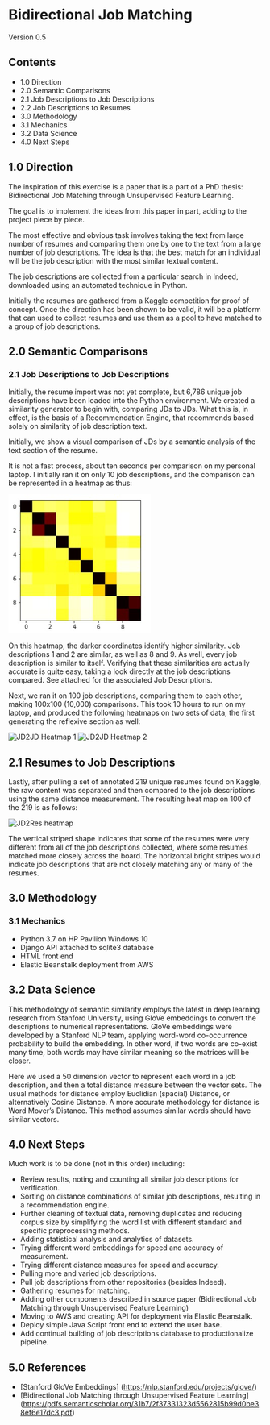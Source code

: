 # Bidirectional Job Matching
Version 0.5

## Contents
* 1.0	Direction
* 2.0	Semantic Comparisons
* 2.1	Job Descriptions to Job Descriptions
* 2.2	Job Descriptions to Resumes
* 3.0	Methodology
* 3.1	Mechanics
* 3.2	Data Science
* 4.0	Next Steps


## 1.0 Direction

The inspiration of this exercise is a paper that is a part of a PhD thesis: Bidirectional Job Matching through Unsupervised Feature Learning.
 
The goal is to implement the ideas from this paper in part, adding to the project piece by piece.
 
The most effective and obvious task involves taking the text from large number of resumes and comparing them one by one to the text from a large number of job descriptions. The idea is that the best match for an individual will be the job description with the most similar textual content.
 
The job descriptions are collected from a particular search in Indeed, downloaded using an automated technique in Python.

Initially the resumes are gathered from a Kaggle competition for proof of concept. Once the direction has been shown to be valid, it will be a platform that can used to collect resumes and use them as a pool to have matched to a group of job descriptions.


## 2.0 Semantic Comparisons

### 2.1 Job Descriptions to Job Descriptions

Initially, the resume import was not yet complete, but 6,786 unique job descriptions have been loaded into the Python environment. We created a similarity generator to begin with, comparing JDs to JDs. What this is, in effect, is the basis of a Recommendation Engine, that recommends based solely on similarity of job description text.
 
Initially, we show a visual comparison of JDs by a semantic analysis of the text section of the resume.
 
It is not a fast process, about ten seconds per comparison on my personal laptop. I initially ran it on only 10 job descriptions, and the comparison can be represented in a heatmap as thus:

<img src="images/JD2JD_small_Heatmap.jpg">
 
 
On this heatmap, the darker coordinates identify higher similarity. Job descriptions 1 and 2 are similar, as well as 8 and 9. As well, every job description is similar to itself. Verifying that these similarities are actually accurate is quite easy, taking a look directly at the job descriptions compared. See attached for the associated Job Descriptions.

Next, we ran it on 100 job descriptions, comparing them to each other, making 100x100 (10,000) comparisons. This took 10 hours to run on my laptop, and produced the following heatmaps on two sets of data, the first generating the reflexive section as well:
 
![JD2JD Heatmap 1](https://github.com/deepersideoflearning/bidirectional-job-search/tree/master/images/JD2JD_Heatmap.jpg)
![JD2JD Heatmap 2](https://github.com/deepersideoflearning/bidirectional-job-search/tree/master/images/JD2JD_Heatmap2.jpg)
  
 
## 2.1 Resumes to Job Descriptions

Lastly, after pulling a set of annotated 219 unique resumes found on Kaggle, the raw content was separated and then compared to the job descriptions using the same distance measurement. The resulting heat map on 100 of the 219 is as follows:

![JD2Res heatmap](https://github.com/deepersideoflearning/bidirectional-job-search/tree/master/images/JD2Res_heatmap.jpg)

 
The vertical striped shape indicates that some of the resumes were very different from all of the job descriptions collected, where some resumes matched more closely across the board. The horizontal bright stripes would indicate job descriptions that are not closely matching any or many of the resumes.

## 3.0 Methodology

### 3.1 Mechanics

* Python 3.7 on HP Pavilion Windows 10
* Django API attached to sqlite3 database
* HTML front end
* Elastic Beanstalk deployment from AWS


## 3.2 Data Science

This methodology of semantic similarity employs the latest in deep learning research from Stanford University, using GloVe embeddings to convert the descriptions to numerical representations. GloVe embeddings were developed by a Stanford NLP team, applying word-word co-occurrence probability to build the embedding. In other word, if two words are co-exist many time, both words may have similar meaning so the matrices will be closer.
 
Here we used a 50 dimension vector to represent each word in a job description, and then a total distance measure between the vector sets. The usual methods for distance employ Euclidian (spacial) Distance, or alternatively Cosine Distance. A more accurate methodology for distance is Word Mover’s Distance. This method assumes similar words should have similar vectors.
 
## 4.0 Next Steps

Much work is to be done (not in this order) including:
* Review results, noting and counting all similar job descriptions for verification.
* Sorting on distance combinations of similar job descriptions, resulting in a recommendation engine.
* Further cleaning of textual data, removing duplicates and reducing corpus size by simplifying the word list with different standard and specific preprocessing methods.
* Adding statistical analysis and analytics of datasets.
* Trying different word embeddings for speed and accuracy of measurement.
* Trying different distance measures for speed and accuracy.
* Pulling more and varied job descriptions.
* Pull job descriptions from other repositories (besides Indeed).
* Gathering resumes for matching.
* Adding other components described in source paper (Bidirectional Job Matching through Unsupervised Feature Learning)
* Moving to AWS and creating API for deployment via Elastic Beanstalk.
* Deploy simple Java Script front end to extend the user base.
* Add continual building of job descriptions database to productionalize pipeline.

## 5.0 References

* [Stanford GloVe Embeddings] (https://nlp.stanford.edu/projects/glove/)
* [Bidirectional Job Matching through Unsupervised Feature Learning] (https://pdfs.semanticscholar.org/31b7/2f37331323d5562815b99d0be38ef6e17dc3.pdf)

